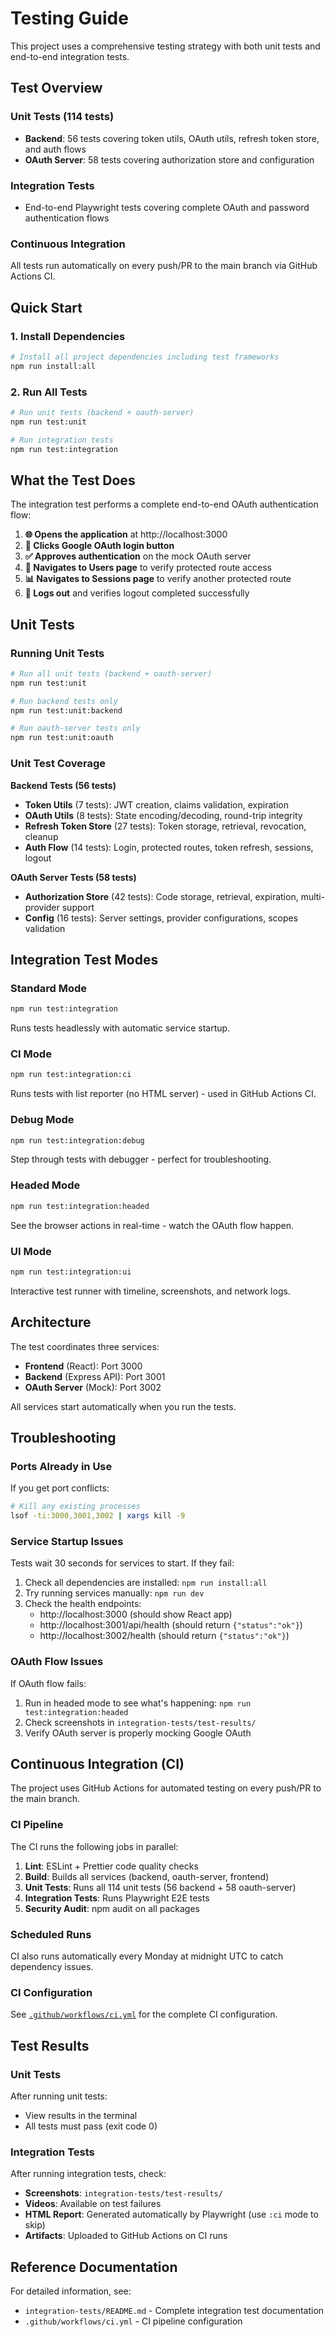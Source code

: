 # Testing Guide

This project uses a comprehensive testing strategy with both unit tests and end-to-end integration tests.

## Test Overview

### Unit Tests (114 tests)

- **Backend**: 56 tests covering token utils, OAuth utils, refresh token store, and auth flows
- **OAuth Server**: 58 tests covering authorization store and configuration

### Integration Tests

- End-to-end Playwright tests covering complete OAuth and password authentication flows

### Continuous Integration

All tests run automatically on every push/PR to the main branch via GitHub Actions CI.

## Quick Start

### 1. Install Dependencies

```bash
# Install all project dependencies including test frameworks
npm run install:all
```

### 2. Run All Tests

```bash
# Run unit tests (backend + oauth-server)
npm run test:unit

# Run integration tests
npm run test:integration
```

## What the Test Does

The integration test performs a complete end-to-end OAuth authentication flow:

1. **🌐 Opens the application** at http://localhost:3000
2. **🔐 Clicks Google OAuth login button**
3. **✅ Approves authentication** on the mock OAuth server
4. **👥 Navigates to Users page** to verify protected route access
5. **📊 Navigates to Sessions page** to verify another protected route
6. **🚪 Logs out** and verifies logout completed successfully

## Unit Tests

### Running Unit Tests

```bash
# Run all unit tests (backend + oauth-server)
npm run test:unit

# Run backend tests only
npm run test:unit:backend

# Run oauth-server tests only
npm run test:unit:oauth
```

### Unit Test Coverage

**Backend Tests (56 tests)**

- **Token Utils** (7 tests): JWT creation, claims validation, expiration
- **OAuth Utils** (8 tests): State encoding/decoding, round-trip integrity
- **Refresh Token Store** (27 tests): Token storage, retrieval, revocation, cleanup
- **Auth Flow** (14 tests): Login, protected routes, token refresh, sessions, logout

**OAuth Server Tests (58 tests)**

- **Authorization Store** (42 tests): Code storage, retrieval, expiration, multi-provider support
- **Config** (16 tests): Server settings, provider configurations, scopes validation

## Integration Test Modes

### Standard Mode

```bash
npm run test:integration
```

Runs tests headlessly with automatic service startup.

### CI Mode

```bash
npm run test:integration:ci
```

Runs tests with list reporter (no HTML server) - used in GitHub Actions CI.

### Debug Mode

```bash
npm run test:integration:debug
```

Step through tests with debugger - perfect for troubleshooting.

### Headed Mode

```bash
npm run test:integration:headed
```

See the browser actions in real-time - watch the OAuth flow happen.

### UI Mode

```bash
npm run test:integration:ui
```

Interactive test runner with timeline, screenshots, and network logs.

## Architecture

The test coordinates three services:

- **Frontend** (React): Port 3000
- **Backend** (Express API): Port 3001
- **OAuth Server** (Mock): Port 3002

All services start automatically when you run the tests.

## Troubleshooting

### Ports Already in Use

If you get port conflicts:

```bash
# Kill any existing processes
lsof -ti:3000,3001,3002 | xargs kill -9
```

### Service Startup Issues

Tests wait 30 seconds for services to start. If they fail:

1. Check all dependencies are installed: `npm run install:all`
2. Try running services manually: `npm run dev`
3. Check the health endpoints:
   - http://localhost:3000 (should show React app)
   - http://localhost:3001/api/health (should return `{"status":"ok"}`)
   - http://localhost:3002/health (should return `{"status":"ok"}`)

### OAuth Flow Issues

If OAuth flow fails:

1. Run in headed mode to see what's happening: `npm run test:integration:headed`
2. Check screenshots in `integration-tests/test-results/`
3. Verify OAuth server is properly mocking Google OAuth

## Continuous Integration (CI)

The project uses GitHub Actions for automated testing on every push/PR to the main branch.

### CI Pipeline

The CI runs the following jobs in parallel:

1. **Lint**: ESLint + Prettier code quality checks
2. **Build**: Builds all services (backend, oauth-server, frontend)
3. **Unit Tests**: Runs all 114 unit tests (56 backend + 58 oauth-server)
4. **Integration Tests**: Runs Playwright E2E tests
5. **Security Audit**: npm audit on all packages

### Scheduled Runs

CI also runs automatically every Monday at midnight UTC to catch dependency issues.

### CI Configuration

See [`.github/workflows/ci.yml`](../.github/workflows/ci.yml) for the complete CI configuration.

## Test Results

### Unit Tests

After running unit tests:

- View results in the terminal
- All tests must pass (exit code 0)

### Integration Tests

After running integration tests, check:

- **Screenshots**: `integration-tests/test-results/`
- **Videos**: Available on test failures
- **HTML Report**: Generated automatically by Playwright (use `:ci` mode to skip)
- **Artifacts**: Uploaded to GitHub Actions on CI runs

## Reference Documentation

For detailed information, see:

- `integration-tests/README.md` - Complete integration test documentation
- `.github/workflows/ci.yml` - CI pipeline configuration

